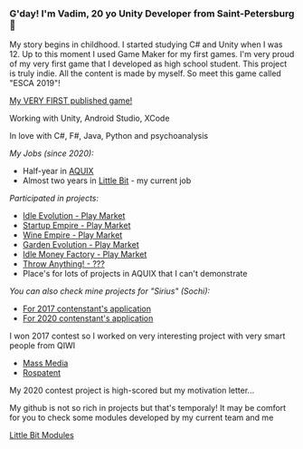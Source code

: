 ### G'day! I'm Vadim, 20 yo Unity Developer from Saint-Petersburg  👋

My story begins in childhood. I started studying C# and Unity when I was 12. Up to this moment I used Game Maker for my first games. 
I'm very proud of my very first game that I developed as high school student. This project is truly indie. All the content is made by myself. So meet this game called "ESCA 2019"!

[My VERY FIRST published game!](https://play.google.com/store/apps/details?id=com.birdscult.esca.android.shooter&hl=ru&gl=US)

Working with Unity, Android Studio, XCode

In love with C#, F#, Java, Python and psychoanalysis


*My Jobs (since 2020):*
* Half-year in [AQUIX](https://aquix.pro/)
* Almost two years in [Little Bit](https://littlebit.games/) - my current job

*Participated in projects:*
* [Idle Evolution - Play Market](https://play.google.com/store/apps/details?id=com.littlebitgames.idleevolution)
* [Startup Empire - Play Market](https://play.google.com/store/apps/details?id=com.littlebit.itcorp)
* [Wine Empire - Play Market](https://play.google.com/store/apps/details?id=com.littlebit.wine.empire.idle.tycoon)
* [Garden Evolution - Play Market](https://play.google.com/store/apps/details?id=com.littlebit.idle.garden.evolution.empire.tycoon)
* [Idle Money Factory - Play Market](https://play.google.com/store/apps/details?id=com.littlebit.idlemoneyfactory&hl=ru&gl=US)
* [Throw Anything! - ???](https://apksos.com/app/com.littlebit.throwanything)
* Place's for lots of projects in AQUIX that I can't demonstrate

*You can also check mine projects for "Sirius" (Sochi):*
* [For 2017 contenstant's application](https://github.com/ariatophanes/ariatophanes/blob/main/Sirius_Contest_Project_2016.docx)
* [For 2020 contenstant's application](https://github.com/ariatophanes/ariatophanes/blob/main/Sirius_Contest_Project_2019.docx)

I won 2017 contest so I worked on very interesting project with very smart people from QIWI
* [Mass Media](https://bosfera.ru/press-release/qiwi-stala-partnerom-obrazovatelnogo-centra-sirius)
* [Rospatent](https://rospatent.gov.ru/content/uploadfiles/dterpresent.pdf)

My 2020 contest project is high-scored but my motivation letter...


My github is not so rich in projects but that's temporaly! It may be comfort for you to check some modules developed by my current team and me

[Little Bit Modules](https://github.com/LittleBitOrganization)
